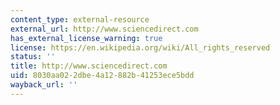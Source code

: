 ```yaml
---
content_type: external-resource
external_url: http://www.sciencedirect.com
has_external_license_warning: true
license: https://en.wikipedia.org/wiki/All_rights_reserved
status: ''
title: http://www.sciencedirect.com
uid: 8030aa02-2dbe-4a12-882b-41253ece5bdd
wayback_url: ''
---
```

